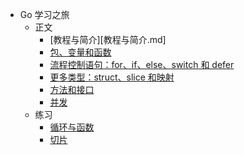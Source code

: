 - Go 学习之旅
  - 正文
    - [教程与简介][教程与简介.md]
    - [包、变量和函数](包、变量和函数.md)
    - [流程控制语句：for、if、else、switch 和 defer](流程控制语句.md)
    - [更多类型：struct、slice 和映射](更多类型.md)
    - [方法和接口](方法和接口.md)
    - [并发](并发.md)
  - 练习
    - [循环与函数](循环与函数.md)
    - [切片](切片.md)
